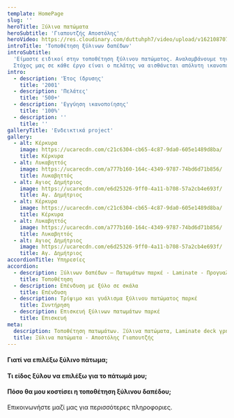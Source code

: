 ```yaml
---
template: HomePage
slug: ''
heroTitle: Ξύλινα πατώματα
heroSubtitle: 'Γιαπουτζής Αποστόλης'
heroVideo: https://res.cloudinary.com/duttuhph7/video/upload/v1621087072/intro-vid_maxhv6_awoz4a.webm
introTitle: 'Τοποθέτηση ξύλινων δαπέδων'
introSubtitle:
  'Είμαστε ειδικοί στην τοποθέτηση ξύλινου πατώματος. Αναλαμβάνουμε την τοποθέτηση ξύλινων δαπέδων, πατωμάτων laminate, δαπέδων εξωτερικού χώρου - deck σε όλη την Ελλάδα.
  Στόχος μας σε κάθε έργο είναι ο πελάτης να αισθάνεται απόλυτη ικανοποίηση με το τελικό αποτέλεσμα και την επιλογή του.'
intro:
  - description: 'Έτος ίδρυσης'
    title: '2001'
  - description: 'Πελάτες'
    title: '500+'
  - description: 'Εγγύηση ικανοποίησης'
    title: '100%'
  - description: ''
    title: ''
galleryTitle: 'Ενδεικτικά project'
gallery:
  - alt: Κέρκυρα
    image: https://ucarecdn.com/c21c6304-cb65-4c87-9da0-605e1489d8ba/
    title: Κέρκυρα
  - alt: Λυκαβηττός
    image: https://ucarecdn.com/a777b160-164c-4349-9787-74bd6d71b856/
    title: Λυκαβηττός
  - alt: Αγιος Δημήτριος
    image: https://ucarecdn.com/e6d25326-9ff0-4a11-b708-57a2cb4e693f/
    title: Αγ. Δημήτριος
  - alt: Κέρκυρα
    image: https://ucarecdn.com/c21c6304-cb65-4c87-9da0-605e1489d8ba/
    title: Κέρκυρα
  - alt: Λυκαβηττός
    image: https://ucarecdn.com/a777b160-164c-4349-9787-74bd6d71b856/
    title: Λυκαβηττός
  - alt: Αγιος Δημήτριος
    image: https://ucarecdn.com/e6d25326-9ff0-4a11-b708-57a2cb4e693f/
    title: Αγ. Δημήτριος
accordionTitle: Υπηρεσίες
accordion:
  - description: Ξύλινων δαπέδων – Πατωμάτων παρκέ - Laminate - Προγυαλισμένων πατωμάτων - Deck πατώματος εξωτερικού χώρου
    title: Τοποθέτηση
  - description: Επένδυση με ξύλο σε σκάλα
    title: Επένδυση
  - description: Τρίψιμο και γυάλισμα ξύλινου πατώματος παρκέ
    title: Συντήρηση
  - description: Επισκευή ξύλινων πατωμάτων παρκέ
    title: Επισκευή
meta:
  description: Τοποθέτηση πατωμάτων. Ξύλινα πατώματα, Laminate deck γρήγορα, οικονομικά, ποιοτικά.
  title: Ξύλινα πατώματα - Αποστόλης Γιαπουτζής
---
```


#### Γιατί να επιλέξω ξύλινο πάτωμα;

#### Τι είδος ξύλου να επιλέξω για το πάτωμά μου;

#### Πόσο θα μου κοστίσει η τοποθέτηση ξύλινου δαπέδου;

Επικοινωνήστε μαζί μας για περισσότερες πληροφοριες.
